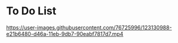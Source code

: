 # To Do List


https://user-images.githubusercontent.com/76725996/123130988-e21b6480-d46a-11eb-9db7-90eabf7817d7.mp4

